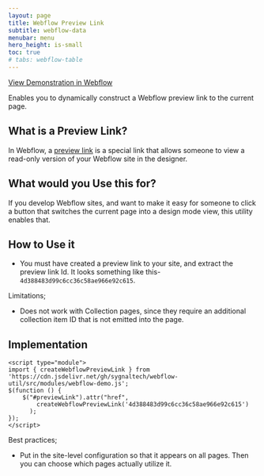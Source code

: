 ```yaml
---
layout: page
title: Webflow Preview Link
subtitle: webflow-data
menubar: menu
hero_height: is-small
toc: true
# tabs: webflow-table
---
```


<a class="button is-danger" href="https://sygnal-webflow-utils.webflow.io/demo/collection-item-count" target="_blank">View Demonstration in Webflow</a>

Enables you to dynamically construct a Webflow preview link to the current page.

## What is a Preview Link?

In Webflow, a 
[preview link](https://university.webflow.com/lesson/share-your-project-and-invite-collaborators)
is a special link that allows someone to view a read-only version of your Webflow site in the designer.

## What would you Use this for?

If you develop Webflow sites, and want to make it easy for someone to click a button that switches the current page into a design mode view, this utility enables that.

## How to Use it

- You must have created a preview link to your site, and extract the preview link Id. It looks something like this- `4d388483d99c6cc36c58ae966e92c615`.

Limitations;

- Does not work with Collection pages, since they require an additional collection item ID that is not emitted into the page.

## Implementation

```
<script type="module">
import { createWebflowPreviewLink } from 'https://cdn.jsdelivr.net/gh/sygnaltech/webflow-util/src/modules/webflow-demo.js';
$(function () {
    $("#previewLink").attr("href", 
  		createWebflowPreviewLink('4d388483d99c6cc36c58ae966e92c615')
      );    
});
</script>
```

Best practices;

- Put in the site-level configuration so that it appears on all pages. Then you can choose which pages actually utilize it.





